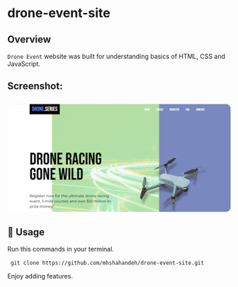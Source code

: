 # drone-event-site
## Overview
`Drone Event` website was built for understanding basics of HTML, CSS and JavaScript.

## Screenshot:
<img style="border-radius: 10px; margin-top: 10px;" src="assets/drone-event-site.png">

## 🚀 Usage
Run this commands in your terminal.
```shell
 git clone https://github.com/mhshahandeh/drone-event-site.git
```
Enjoy adding features.
